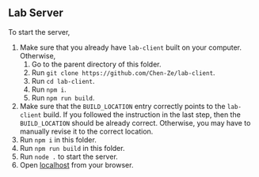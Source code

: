 ## Lab Server

To start the server,
1. Make sure that you already have `lab-client` built on your computer. Otherwise,
    1. Go to the parent directory of this folder.
    2. Run `git clone https://github.com/Chen-Ze/lab-client`.
    3. Run `cd lab-client`.
    4. Run `npm i`.
    5. Run `npm run build`.
2. Make sure that the `BUILD_LOCATION` entry correctly points to the `lab-client` build. If you followed the instruction in the last step, then the `BUILD_LOCATION` should be already correct. Otherwise, you may have to manually revise it to the correct location.
3. Run `npm i` in this folder.
4. Run `npm run build` in this folder.
5. Run `node .` to start the server.
6. Open [localhost](http://localhost) from your browser.